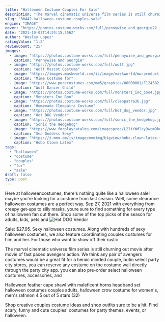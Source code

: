 ```yaml
---
title: "Halloween Costume Couples For Sale"
description: "The marvel cinematic universe film series is still churning out movie after movie of fast paced avengers action. We think any pair of avengers costumes would be a great fit for a heroic minded couple, but"
slug: "38442-halloween-costume-couples-sale"
engine: "IMAGE"
cover: "https://photos.costume-works.com/full/pennywise_and_georgie22.jpg"
date: "2021-10-03T14:24:15.556Z"
author: "Wesley Lopez"
ratingValue: "1.2"
reviewCount: "25"
images:
  - image: "https://photos.costume-works.com/full/pennywise_and_georgie22.jpg"
    caption: "Pennywise and Georgie"
  - image: "https://photos.costume-works.com/full/wolf.jpg"
    caption: "Wolf Mascot Costume"
  - image: "https://images.maskworld.com/is/image/maskworld/mw-product-zoom/mime-costume-for-teens--mw-203115-2.jpg"
    caption: "Mime Costume for"
  - image: "https://www.purecostumes.com/mm5/graphics/00000001/F124582_full_1.jpg"
    caption: "Wolf Dancer Child"
  - image: "https://photos.costume-works.com/full/monsters_inc_boo4.jpg"
    caption: "Monsters Inc Boo"
  - image: "https://photos.costume-works.com/full/cleopatra36.jpg"
    caption: "Homemade Cleopatra Costume"
  - image: "https://photos.costume-works.com/full/hot_dog_vendor.jpg"
    caption: "Hot DOG Vendor"
  - image: "https://photos.costume-works.com/full/sonic_the_hedgehog.jpg"
    caption: "Sonic the Hedgehog"
  - image: "https://www.forplaycatalog.com/imagesproc/L2ltYWdlcy9wcm9kdWN0L2p1bWJvcy9ERy05ODUzX2Nvc3R1bWVfYWx0MV9sZy5qcGc=_H_SH583_MW350.jpg"
    caption: "Sea Goddess Sexy"
  - image: "https://i.mmo.cm/is/image/mmoimg/bigview/hobo-clown-latex-full-mask--mw-113270-1.jpg"
    caption: "Hobo Clown Latex"
tags:
  - "halloween"
  - "costume"
  - "couples"
  - "for"
  - "sale"
draft: false
type: post
---
```


Here at halloweencostumes, there's nothing quite like a halloween sale! maybe you're looking for a costume from last season. Well, some clearance halloween costumes are a perfect way. Sep 27, 2021 with everything from creepy get-ups to silly masks, youre sure to find something for every type of halloween fan out there. Shop some of the top picks of the season for adults, kids, pets and
![Hot DOG Vendor](https://photos.costume-works.com/full/hot_dog_vendor.jpg "Hot DOG Vendor")

Sale: $27.95. Sexy halloween costumes.  Along with hundreds of sexy halloween costumes, we also feature coordinating couples costumes for him and her. For those who want to show off their rustic
<!--inArticleAds-->

<!--galleryOne-->

The marvel cinematic universe film series is still churning out movie after movie of fast paced avengers action. We think any pair of avengers costumes would be a great fit for a heroic minded couple, butin select party city stores, you can reserve any costume on the costume wall directly through the party city app.  you can also pre-order select halloween costumes, accessories, and
<!--inArticleAds-->

<!--galleryTwo-->

Halloween feather cape shawl with maleficent horns headband set halloween costumes couples adults, halloween crow costume for women's, men's rafnnon 4.5 out of 5 stars (32)
<!--galleryThree-->

Shop creative couples costume ideas and shop outfits sure to be a hit. Find scary, funny and cute couples' costumes for party themes, events, or halloween.
